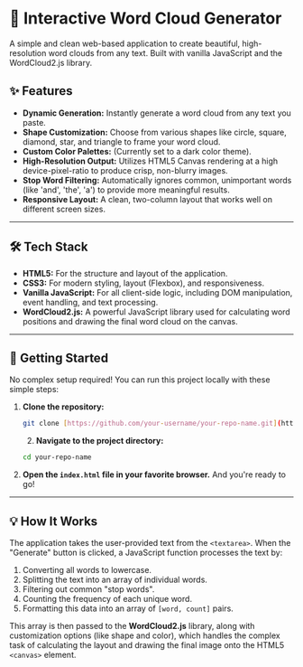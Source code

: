 
# 🎨 Interactive Word Cloud Generator

A simple and clean web-based application to create beautiful, high-resolution word clouds from any text. Built with vanilla JavaScript and the WordCloud2.js library.



## ✨ Features

* **Dynamic Generation:** Instantly generate a word cloud from any text you paste.
* **Shape Customization:** Choose from various shapes like circle, square, diamond, star, and triangle to frame your word cloud.
* **Custom Color Palettes:** (Currently set to a dark color theme). 
* **High-Resolution Output:** Utilizes HTML5 Canvas rendering at a high device-pixel-ratio to produce crisp, non-blurry images.
* **Stop Word Filtering:** Automatically ignores common, unimportant words (like 'and', 'the', 'a') to provide more meaningful results.
* **Responsive Layout:** A clean, two-column layout that works well on different screen sizes.

---

## 🛠️ Tech Stack

* **HTML5:** For the structure and layout of the application.
* **CSS3:** For modern styling, layout (Flexbox), and responsiveness.
* **Vanilla JavaScript:** For all client-side logic, including DOM manipulation, event handling, and text processing.
* **WordCloud2.js:** A powerful JavaScript library used for calculating word positions and drawing the final word cloud on the canvas.

---

## 🚀 Getting Started

No complex setup required! You can run this project locally with these simple steps:

1.  **Clone the repository:**
    ```bash
    git clone [https://github.com/your-username/your-repo-name.git](https://github.com/your-username/your-repo-name.git)
    ```
    2.  **Navigate to the project directory:**
    ```bash
    cd your-repo-name
    ```

3.  **Open the `index.html` file in your favorite browser.**
    And you're ready to go!

---

## 💡 How It Works

The application takes the user-provided text from the `<textarea>`. When the "Generate" button is clicked, a JavaScript function processes the text by:
1.  Converting all words to lowercase.
2.  Splitting the text into an array of individual words.
3.  Filtering out common "stop words".
4.  Counting the frequency of each unique word.
5.  Formatting this data into an array of `[word, count]` pairs.

This array is then passed to the **WordCloud2.js** library, along with customization options (like shape and color), which handles the complex task of calculating the layout and drawing the final image onto the HTML5 `<canvas>` element.
